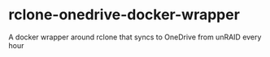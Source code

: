 # rclone-onedrive-docker-wrapper
A docker wrapper around rclone that syncs to OneDrive from unRAID every hour
